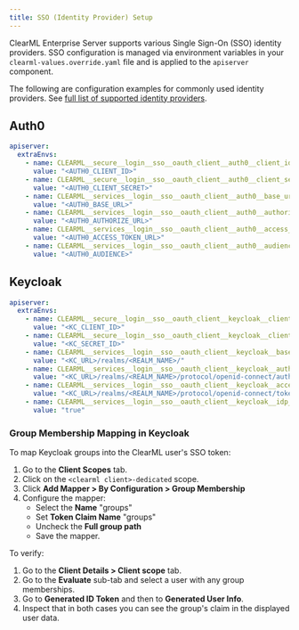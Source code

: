 ```yaml
---
title: SSO (Identity Provider) Setup
---
```


ClearML Enterprise Server supports various Single Sign-On (SSO) identity providers.
SSO configuration is managed via environment variables in your `clearml-values.override.yaml` file and is applied to the 
`apiserver` component.

The following are configuration examples for commonly used identity providers. See [full list of supported identity providers](../../../webapp/settings/webapp_settings_id_providers.md).


## Auth0

```yaml
apiserver:
  extraEnvs:
    - name: CLEARML__secure__login__sso__oauth_client__auth0__client_id
      value: "<AUTH0_CLIENT_ID>"
    - name: CLEARML__secure__login__sso__oauth_client__auth0__client_secret
      value: "<AUTH0_CLIENT_SECRET>"
    - name: CLEARML__services__login__sso__oauth_client__auth0__base_url
      value: "<AUTH0_BASE_URL>"
    - name: CLEARML__services__login__sso__oauth_client__auth0__authorize_url
      value: "<AUTH0_AUTHORIZE_URL>"
    - name: CLEARML__services__login__sso__oauth_client__auth0__access_token_url
      value: "<AUTH0_ACCESS_TOKEN_URL>"
    - name: CLEARML__services__login__sso__oauth_client__auth0__audience
      value: "<AUTH0_AUDIENCE>"
```

## Keycloak

```yaml
apiserver:
  extraEnvs:
    - name: CLEARML__secure__login__sso__oauth_client__keycloak__client_id
      value: "<KC_CLIENT_ID>"
    - name: CLEARML__secure__login__sso__oauth_client__keycloak__client_secret
      value: "<KC_SECRET_ID>"
    - name: CLEARML__services__login__sso__oauth_client__keycloak__base_url
      value: "<KC_URL>/realms/<REALM_NAME>/"
    - name: CLEARML__services__login__sso__oauth_client__keycloak__authorize_url
      value: "<KC_URL>/realms/<REALM_NAME>/protocol/openid-connect/auth"
    - name: CLEARML__services__login__sso__oauth_client__keycloak__access_token_url
      value: "<KC_URL>/realms/<REALM_NAME>/protocol/openid-connect/token"
    - name: CLEARML__services__login__sso__oauth_client__keycloak__idp_logout
      value: "true"
```

### Group Membership Mapping in Keycloak

To map Keycloak groups into the ClearML user's SSO token:

1. Go to the **Client Scopes** tab.
1. Click on the `<clearml client>-dedicated` scope.
1. Click **Add Mapper > By Configuration > Group Membership** 
1. Configure the mapper:
   * Select the **Name** "groups" 
   * Set **Token Claim Name** "groups"
   * Uncheck the **Full group path**
   * Save the mapper.

To verify:

1. Go to the **Client Details > Client scope** tab.
1. Go to the **Evaluate** sub-tab and select a user with any group memberships.
1. Go to **Generated ID Token** and then to **Generated User Info**. 
1. Inspect that in both cases you can see the group's claim in the displayed user data.
